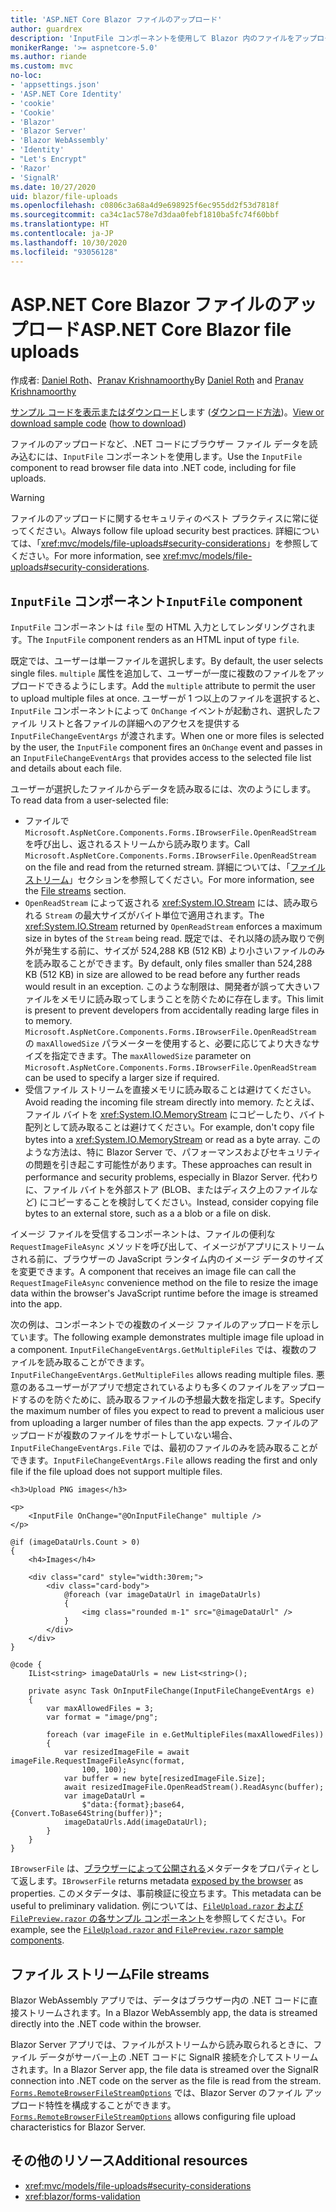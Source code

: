 ```yaml
---
title: 'ASP.NET Core Blazor ファイルのアップロード'
author: guardrex
description: 'InputFile コンポーネントを使用して Blazor 内のファイルをアップロードする方法について説明します。'
monikerRange: '>= aspnetcore-5.0'
ms.author: riande
ms.custom: mvc
no-loc:
- 'appsettings.json'
- 'ASP.NET Core Identity'
- 'cookie'
- 'Cookie'
- 'Blazor'
- 'Blazor Server'
- 'Blazor WebAssembly'
- 'Identity'
- "Let's Encrypt"
- 'Razor'
- 'SignalR'
ms.date: 10/27/2020
uid: blazor/file-uploads
ms.openlocfilehash: c0806c3a68a4d9e698925f6ec955dd2f53d7818f
ms.sourcegitcommit: ca34c1ac578e7d3daa0febf1810ba5fc74f60bbf
ms.translationtype: HT
ms.contentlocale: ja-JP
ms.lasthandoff: 10/30/2020
ms.locfileid: "93056128"
---
```

# <a name="aspnet-core-no-locblazor-file-uploads"></a><span data-ttu-id="bff56-103">ASP.NET Core Blazor ファイルのアップロード</span><span class="sxs-lookup"><span data-stu-id="bff56-103">ASP.NET Core Blazor file uploads</span></span>

<span data-ttu-id="bff56-104">作成者: [Daniel Roth](https://github.com/danroth27)、[Pranav Krishnamoorthy](https://github.com/pranavkm)</span><span class="sxs-lookup"><span data-stu-id="bff56-104">By [Daniel Roth](https://github.com/danroth27) and [Pranav Krishnamoorthy](https://github.com/pranavkm)</span></span>

<span data-ttu-id="bff56-105">[サンプル コードを表示またはダウンロード](https://github.com/dotnet/AspNetCore.Docs/tree/master/aspnetcore/blazor/file-uploads/samples/)します ([ダウンロード方法](xref:index#how-to-download-a-sample))。</span><span class="sxs-lookup"><span data-stu-id="bff56-105">[View or download sample code](https://github.com/dotnet/AspNetCore.Docs/tree/master/aspnetcore/blazor/file-uploads/samples/) ([how to download](xref:index#how-to-download-a-sample))</span></span>

<span data-ttu-id="bff56-106">ファイルのアップロードなど、.NET コードにブラウザー ファイル データを読み込むには、`InputFile` コンポーネントを使用します。</span><span class="sxs-lookup"><span data-stu-id="bff56-106">Use the `InputFile` component to read browser file data into .NET code, including for file uploads.</span></span>

> [!WARNING]
> <span data-ttu-id="bff56-107">ファイルのアップロードに関するセキュリティのベスト プラクティスに常に従ってください。</span><span class="sxs-lookup"><span data-stu-id="bff56-107">Always follow file upload security best practices.</span></span> <span data-ttu-id="bff56-108">詳細については、「<xref:mvc/models/file-uploads#security-considerations>」を参照してください。</span><span class="sxs-lookup"><span data-stu-id="bff56-108">For more information, see <xref:mvc/models/file-uploads#security-considerations>.</span></span>

## <a name="inputfile-component"></a><span data-ttu-id="bff56-109">`InputFile` コンポーネント</span><span class="sxs-lookup"><span data-stu-id="bff56-109">`InputFile` component</span></span>

<span data-ttu-id="bff56-110">`InputFile` コンポーネントは `file` 型の HTML 入力としてレンダリングされます。</span><span class="sxs-lookup"><span data-stu-id="bff56-110">The `InputFile` component renders as an HTML input of type `file`.</span></span>

<span data-ttu-id="bff56-111">既定では、ユーザーは単一ファイルを選択します。</span><span class="sxs-lookup"><span data-stu-id="bff56-111">By default, the user selects single files.</span></span> <span data-ttu-id="bff56-112">`multiple` 属性を追加して、ユーザーが一度に複数のファイルをアップロードできるようにします。</span><span class="sxs-lookup"><span data-stu-id="bff56-112">Add the `multiple` attribute to permit the user to upload multiple files at once.</span></span> <span data-ttu-id="bff56-113">ユーザーが 1 つ以上のファイルを選択すると、`InputFile` コンポーネントによって `OnChange` イベントが起動され、選択したファイル リストと各ファイルの詳細へのアクセスを提供する `InputFileChangeEventArgs` が渡されます。</span><span class="sxs-lookup"><span data-stu-id="bff56-113">When one or more files is selected by the user, the `InputFile` component fires an `OnChange` event and passes in an `InputFileChangeEventArgs` that provides access to the selected file list and details about each file.</span></span>

<span data-ttu-id="bff56-114">ユーザーが選択したファイルからデータを読み取るには、次のようにします。</span><span class="sxs-lookup"><span data-stu-id="bff56-114">To read data from a user-selected file:</span></span>

* <span data-ttu-id="bff56-115">ファイルで `Microsoft.AspNetCore.Components.Forms.IBrowserFile.OpenReadStream` を呼び出し、返されるストリームから読み取ります。</span><span class="sxs-lookup"><span data-stu-id="bff56-115">Call `Microsoft.AspNetCore.Components.Forms.IBrowserFile.OpenReadStream` on the file and read from the returned stream.</span></span> <span data-ttu-id="bff56-116">詳細については、「[ファイル ストリーム](#file-streams)」セクションを参照してください。</span><span class="sxs-lookup"><span data-stu-id="bff56-116">For more information, see the [File streams](#file-streams) section.</span></span>
* <span data-ttu-id="bff56-117">`OpenReadStream` によって返される <xref:System.IO.Stream> には、読み取られる `Stream` の最大サイズがバイト単位で適用されます。</span><span class="sxs-lookup"><span data-stu-id="bff56-117">The <xref:System.IO.Stream> returned by `OpenReadStream` enforces a maximum size in bytes of the `Stream` being read.</span></span> <span data-ttu-id="bff56-118">既定では、それ以降の読み取りで例外が発生する前に、サイズが 524,288 KB (512 KB) より小さいファイルのみを読み取ることができます。</span><span class="sxs-lookup"><span data-stu-id="bff56-118">By default, only files smaller than 524,288 KB (512 KB) in size are allowed to be read before any further reads would result in an exception.</span></span> <span data-ttu-id="bff56-119">このような制限は、開発者が誤って大きいファイルをメモリに読み取ってしまうことを防ぐために存在します。</span><span class="sxs-lookup"><span data-stu-id="bff56-119">This limit is present to prevent developers from accidentally reading large files in to memory.</span></span> <span data-ttu-id="bff56-120">`Microsoft.AspNetCore.Components.Forms.IBrowserFile.OpenReadStream` の `maxAllowedSize` パラメーターを使用すると、必要に応じてより大きなサイズを指定できます。</span><span class="sxs-lookup"><span data-stu-id="bff56-120">The `maxAllowedSize` parameter on `Microsoft.AspNetCore.Components.Forms.IBrowserFile.OpenReadStream` can be used to specify a larger size if required.</span></span>
* <span data-ttu-id="bff56-121">受信ファイル ストリームを直接メモリに読み取ることは避けてください。</span><span class="sxs-lookup"><span data-stu-id="bff56-121">Avoid reading the incoming file stream directly into memory.</span></span> <span data-ttu-id="bff56-122">たとえば、ファイル バイトを <xref:System.IO.MemoryStream> にコピーしたり、バイト配列として読み取ることは避けてください。</span><span class="sxs-lookup"><span data-stu-id="bff56-122">For example, don't copy file bytes into a <xref:System.IO.MemoryStream> or read as a byte array.</span></span> <span data-ttu-id="bff56-123">このような方法は、特に Blazor Server で、パフォーマンスおよびセキュリティの問題を引き起こす可能性があります。</span><span class="sxs-lookup"><span data-stu-id="bff56-123">These approaches can result in performance and security problems, especially in Blazor Server.</span></span> <span data-ttu-id="bff56-124">代わりに、ファイル バイトを外部ストア (BLOB、またはディスク上のファイルなど) にコピーすることを検討してください。</span><span class="sxs-lookup"><span data-stu-id="bff56-124">Instead, consider copying file bytes to an external store, such as a a blob or a file on disk.</span></span>

<span data-ttu-id="bff56-125">イメージ ファイルを受信するコンポーネントは、ファイルの便利な `RequestImageFileAsync` メソッドを呼び出して、イメージがアプリにストリームされる前に、ブラウザーの JavaScript ランタイム内のイメージ データのサイズを変更できます。</span><span class="sxs-lookup"><span data-stu-id="bff56-125">A component that receives an image file can call the `RequestImageFileAsync` convenience method on the file to resize the image data within the browser's JavaScript runtime before the image is streamed into the app.</span></span>

<span data-ttu-id="bff56-126">次の例は、コンポーネントでの複数のイメージ ファイルのアップロードを示しています。</span><span class="sxs-lookup"><span data-stu-id="bff56-126">The following example demonstrates multiple image file upload in a component.</span></span> <span data-ttu-id="bff56-127">`InputFileChangeEventArgs.GetMultipleFiles` では、複数のファイルを読み取ることができます。</span><span class="sxs-lookup"><span data-stu-id="bff56-127">`InputFileChangeEventArgs.GetMultipleFiles` allows reading multiple files.</span></span> <span data-ttu-id="bff56-128">悪意のあるユーザーがアプリで想定されているよりも多くのファイルをアップロードするのを防ぐために、読み取るファイルの予想最大数を指定します。</span><span class="sxs-lookup"><span data-stu-id="bff56-128">Specify the maximum number of files you expect to read to prevent a malicious user from uploading a larger number of files than the app expects.</span></span> <span data-ttu-id="bff56-129">ファイルのアップロードが複数のファイルをサポートしていない場合、`InputFileChangeEventArgs.File` では、最初のファイルのみを読み取ることができます。</span><span class="sxs-lookup"><span data-stu-id="bff56-129">`InputFileChangeEventArgs.File` allows reading the first and only file if the file upload does not support multiple files.</span></span>

```razor
<h3>Upload PNG images</h3>

<p>
    <InputFile OnChange="@OnInputFileChange" multiple />
</p>

@if (imageDataUrls.Count > 0)
{
    <h4>Images</h4>

    <div class="card" style="width:30rem;">
        <div class="card-body">
            @foreach (var imageDataUrl in imageDataUrls)
            {
                <img class="rounded m-1" src="@imageDataUrl" />
            }
        </div>
    </div>
}

@code {
    IList<string> imageDataUrls = new List<string>();

    private async Task OnInputFileChange(InputFileChangeEventArgs e)
    {
        var maxAllowedFiles = 3;
        var format = "image/png";

        foreach (var imageFile in e.GetMultipleFiles(maxAllowedFiles))
        {
            var resizedImageFile = await imageFile.RequestImageFileAsync(format, 
                100, 100);
            var buffer = new byte[resizedImageFile.Size];
            await resizedImageFile.OpenReadStream().ReadAsync(buffer);
            var imageDataUrl = 
                $"data:{format};base64,{Convert.ToBase64String(buffer)}";
            imageDataUrls.Add(imageDataUrl);
        }
    }
}
```

<span data-ttu-id="bff56-130">`IBrowserFile` は、[ブラウザーによって公開される](https://developer.mozilla.org/docs/Web/API/File#Instance_properties)メタデータをプロパティとして返します。</span><span class="sxs-lookup"><span data-stu-id="bff56-130">`IBrowserFile` returns metadata [exposed by the browser](https://developer.mozilla.org/docs/Web/API/File#Instance_properties) as properties.</span></span> <span data-ttu-id="bff56-131">このメタデータは、事前検証に役立ちます。</span><span class="sxs-lookup"><span data-stu-id="bff56-131">This metadata can be useful to preliminary validation.</span></span> <span data-ttu-id="bff56-132">例については、[`FileUpload.razor` および `FilePreview.razor` の各サンプル コンポーネント](https://github.com/dotnet/AspNetCore.Docs/tree/master/aspnetcore/blazor/file-uploads/samples/)を参照してください。</span><span class="sxs-lookup"><span data-stu-id="bff56-132">For example, see the [`FileUpload.razor` and `FilePreview.razor` sample components](https://github.com/dotnet/AspNetCore.Docs/tree/master/aspnetcore/blazor/file-uploads/samples/).</span></span>

## <a name="file-streams"></a><span data-ttu-id="bff56-133">ファイル ストリーム</span><span class="sxs-lookup"><span data-stu-id="bff56-133">File streams</span></span>

<span data-ttu-id="bff56-134">Blazor WebAssembly アプリでは、データはブラウザー内の .NET コードに直接ストリームされます。</span><span class="sxs-lookup"><span data-stu-id="bff56-134">In a Blazor WebAssembly app, the data is streamed directly into the .NET code within the browser.</span></span>

<span data-ttu-id="bff56-135">Blazor Server アプリでは、ファイルがストリームから読み取られるときに、ファイル データがサーバー上の .NET コードに SignalR 接続を介してストリームされます。</span><span class="sxs-lookup"><span data-stu-id="bff56-135">In a Blazor Server app, the file data is streamed over the SignalR connection into .NET code on the server as the file is read from the stream.</span></span> <span data-ttu-id="bff56-136">[`Forms.RemoteBrowserFileStreamOptions`](https://github.com/dotnet/aspnetcore/blob/master/src/Components/Web/src/Forms/InputFile/RemoteBrowserFileStreamOptions.cs) では、Blazor Server のファイル アップロード特性を構成することができます。</span><span class="sxs-lookup"><span data-stu-id="bff56-136">[`Forms.RemoteBrowserFileStreamOptions`](https://github.com/dotnet/aspnetcore/blob/master/src/Components/Web/src/Forms/InputFile/RemoteBrowserFileStreamOptions.cs) allows configuring file upload characteristics for Blazor Server.</span></span>

## <a name="additional-resources"></a><span data-ttu-id="bff56-137">その他のリソース</span><span class="sxs-lookup"><span data-stu-id="bff56-137">Additional resources</span></span>

* <xref:mvc/models/file-uploads#security-considerations>
* <xref:blazor/forms-validation>
